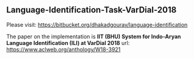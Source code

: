 ## Language-Identification-Task-VarDial-2018

Please visit:
 https://bitbucket.org/dhakadgourav/language-identification

The paper on the implementation is **IIT (BHU) System for Indo-Aryan Language Identification (ILI) at
VarDial 2018** url: https://www.aclweb.org/anthology/W18-3921
